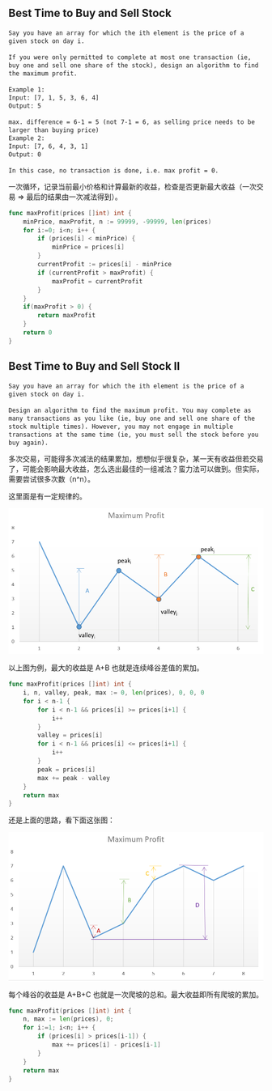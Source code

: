 ## Best Time to Buy and Sell Stock

```
Say you have an array for which the ith element is the price of a given stock on day i.

If you were only permitted to complete at most one transaction (ie, buy one and sell one share of the stock), design an algorithm to find the maximum profit.

Example 1:
Input: [7, 1, 5, 3, 6, 4]
Output: 5

max. difference = 6-1 = 5 (not 7-1 = 6, as selling price needs to be larger than buying price)
Example 2:
Input: [7, 6, 4, 3, 1]
Output: 0

In this case, no transaction is done, i.e. max profit = 0.

```

一次循环，记录当前最小价格和计算最新的收益，检查是否更新最大收益（一次交易 => 最后的结果由一次减法得到）。

```go
func maxProfit(prices []int) int {
    minPrice, maxProfit, n := 99999, -99999, len(prices)
    for i:=0; i<n; i++ {
        if (prices[i] < minPrice) {
            minPrice = prices[i]
        }
        currentProfit := prices[i] - minPrice
        if (currentProfit > maxProfit) {
            maxProfit = currentProfit
        }
    }
    if(maxProfit > 0) {
        return maxProfit
    }
    return 0
}
```

## Best Time to Buy and Sell Stock II

```
Say you have an array for which the ith element is the price of a given stock on day i.

Design an algorithm to find the maximum profit. You may complete as many transactions as you like (ie, buy one and sell one share of the stock multiple times). However, you may not engage in multiple transactions at the same time (ie, you must sell the stock before you buy again).
```

多次交易，可能得多次减法的结果累加，想想似乎很复杂，某一天有收益但若交易了，可能会影响最大收益，怎么选出最佳的一组减法？蛮力法可以做到。但实际，需要尝试很多次数（n^n）。

这里面是有一定规律的。

![](./bttbass2.png)

以上图为例，最大的收益是 A+B 也就是连续峰谷差值的累加。

```go
func maxProfit(prices []int) int {
    i, n, valley, peak, max := 0, len(prices), 0, 0, 0
    for i < n-1 {
        for i < n-1 && prices[i] >= prices[i+1] {
            i++
        }
        valley = prices[i]
        for i < n-1 && prices[i] <= prices[i+1] {
            i++
        }
        peak = prices[i]
        max += peak - valley
    }
    return max
}
```

还是上面的思路，看下面这张图：

![](./bttbass21.png)

每个峰谷的收益是 A+B+C 也就是一次爬坡的总和。最大收益即所有爬坡的累加。

```go
func maxProfit(prices []int) int {
    n, max := len(prices), 0;
    for i:=1; i<n; i++ {
        if (prices[i] > prices[i-1]) {
            max += prices[i] - prices[i-1]
        }
    }
    return max
}
```
